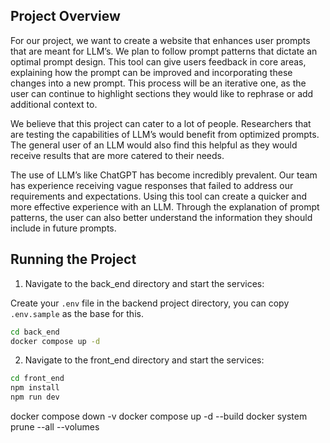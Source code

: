 ## Project Overview

For our project, we want to create a website that enhances user prompts that are meant for LLM’s. We plan to follow prompt patterns that dictate an optimal prompt design. This tool can give users feedback in core areas, explaining how the prompt can be improved and incorporating these changes into a new prompt. This process will be an iterative one, as the user can continue to highlight sections they would like to rephrase or add additional context to.

We believe that this project can cater to a lot of people. Researchers that are testing the capabilities of LLM’s would benefit from optimized prompts. The general user of an LLM would also find this helpful as they would receive results that are more catered to their needs.

The use of LLM’s like ChatGPT has become incredibly prevalent. Our team has experience receiving vague responses that failed to address our requirements and expectations. Using this tool can create a quicker and more effective experience with an LLM. Through the explanation of prompt patterns, the user can also better understand the information
they should include in future prompts.

## Running the Project

1. Navigate to the back_end directory and start the services:

Create your `.env` file in the backend project directory, you can copy `.env.sample` as the base for this.

```sh
cd back_end
docker compose up -d
```

2. Navigate to the front_end directory and start the services:

```sh
cd front_end
npm install
npm run dev
```

docker compose down -v
docker compose up -d --build
docker system prune --all --volumes
